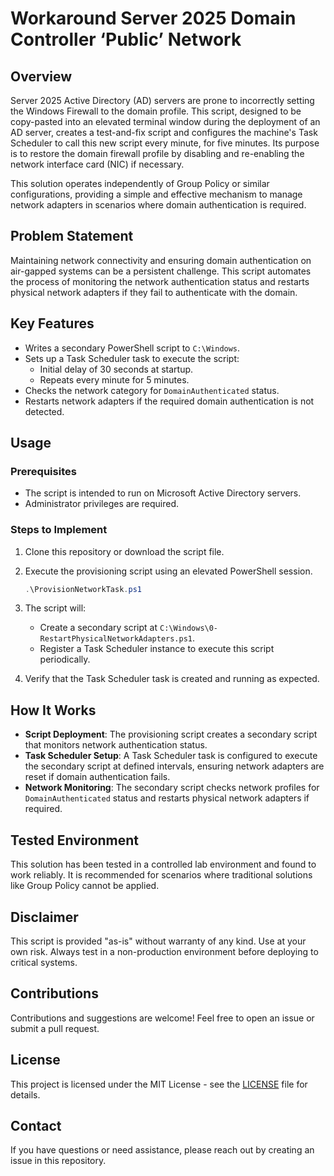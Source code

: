 # Workaround Server 2025 Domain Controller ‘Public’ Network

## Overview
Server 2025 Active Directory (AD) servers are prone to incorrectly setting the Windows Firewall to the domain profile. This script, designed to be copy-pasted into an elevated terminal window during the deployment of an AD server, creates a test-and-fix script and configures the machine's Task Scheduler to call this new script every minute, for five minutes. Its purpose is to restore the domain firewall profile by disabling and re-enabling the network interface card (NIC) if necessary.

This solution operates independently of Group Policy or similar configurations, providing a simple and effective mechanism to manage network adapters in scenarios where domain authentication is required.

## Problem Statement
Maintaining network connectivity and ensuring domain authentication on air-gapped systems can be a persistent challenge. This script automates the process of monitoring the network authentication status and restarts physical network adapters if they fail to authenticate with the domain.

## Key Features
- Writes a secondary PowerShell script to `C:\Windows`.
- Sets up a Task Scheduler task to execute the script:
  - Initial delay of 30 seconds at startup.
  - Repeats every minute for 5 minutes.
- Checks the network category for `DomainAuthenticated` status.
- Restarts network adapters if the required domain authentication is not detected.

## Usage
### Prerequisites
- The script is intended to run on Microsoft Active Directory servers.
- Administrator privileges are required.

### Steps to Implement
1. Clone this repository or download the script file.
2. Execute the provisioning script using an elevated PowerShell session.

   ```powershell
   .\ProvisionNetworkTask.ps1
   ```

3. The script will:
   - Create a secondary script at `C:\Windows\0-RestartPhysicalNetworkAdapters.ps1`.
   - Register a Task Scheduler instance to execute this script periodically.
4. Verify that the Task Scheduler task is created and running as expected.

## How It Works
- **Script Deployment**: The provisioning script creates a secondary script that monitors network authentication status.
- **Task Scheduler Setup**: A Task Scheduler task is configured to execute the secondary script at defined intervals, ensuring network adapters are reset if domain authentication fails.
- **Network Monitoring**: The secondary script checks network profiles for `DomainAuthenticated` status and restarts physical network adapters if required.

## Tested Environment
This solution has been tested in a controlled lab environment and found to work reliably. It is recommended for scenarios where traditional solutions like Group Policy cannot be applied.

## Disclaimer
This script is provided "as-is" without warranty of any kind. Use at your own risk. Always test in a non-production environment before deploying to critical systems.

## Contributions
Contributions and suggestions are welcome! Feel free to open an issue or submit a pull request.

## License
This project is licensed under the MIT License - see the [LICENSE](LICENSE) file for details.

## Contact
If you have questions or need assistance, please reach out by creating an issue in this repository.
